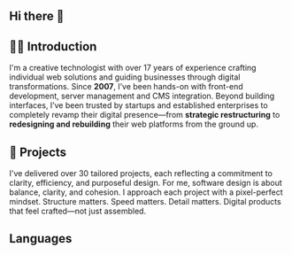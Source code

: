 ## Hi there 👋

## 👨‍💻 Introduction
I'm a creative technologist with over 17 years of experience crafting individual web solutions and guiding businesses through digital transformations. Since **2007**, I’ve been hands-on with front-end development, server management and CMS integration. Beyond building interfaces, I’ve been trusted by startups and established enterprises to completely revamp their digital presence—from **strategic restructuring** to **redesigning and rebuilding** their web platforms from the ground up.

## 💼 Projects
I've delivered over 30 tailored projects, each reflecting a commitment to clarity, efficiency, and purposeful design. For me, software design is about balance, clarity, and cohesion. I approach each project with a pixel-perfect mindset. Structure matters. Speed matters. Detail matters. Digital products that feel crafted—not just assembled.

## Languages



<!--
**cdnik/cdnik** is a ✨ _special_ ✨ repository because its `README.md` (this file) appears on your GitHub profile.

Here are some ideas to get you started:

- 🔭 I’m currently working on ...
- 🌱 I’m currently learning ...
- 👯 I’m looking to collaborate on ...
- 🤔 I’m looking for help with ...
- 💬 Ask me about ...
- 📫 How to reach me: ...
- 😄 Pronouns: ...
- ⚡ Fun fact: ...
-->
